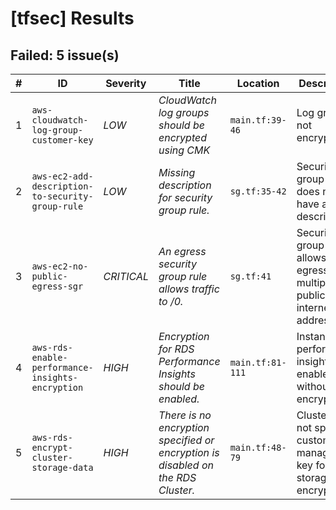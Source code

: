 
# [tfsec] Results
## Failed: 5 issue(s)
| # | ID | Severity | Title | Location | Description |
|---|----|----------|-------|----------|-------------|
| 1 | `aws-cloudwatch-log-group-customer-key` | *LOW* | _CloudWatch log groups should be encrypted using CMK_ | `main.tf:39-46` | Log group is not encrypted. |
| 2 | `aws-ec2-add-description-to-security-group-rule` | *LOW* | _Missing description for security group rule._ | `sg.tf:35-42` | Security group rule does not have a description. |
| 3 | `aws-ec2-no-public-egress-sgr` | *CRITICAL* | _An egress security group rule allows traffic to /0._ | `sg.tf:41` | Security group rule allows egress to multiple public internet addresses. |
| 4 | `aws-rds-enable-performance-insights-encryption` | *HIGH* | _Encryption for RDS Performance Insights should be enabled._ | `main.tf:81-111` | Instance has performance insights enabled without encryption. |
| 5 | `aws-rds-encrypt-cluster-storage-data` | *HIGH* | _There is no encryption specified or encryption is disabled on the RDS Cluster._ | `main.tf:48-79` | Cluster does not specify a customer managed key for storage encryption. |


